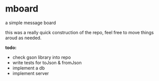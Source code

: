 # mboard
a simple message board

this was a really quick construction of the repo, feel free to move
things aroud as needed.

**todo:**
* check gson library into repo
* write tests for toJson & fromJson
* implement a db
* implement server
